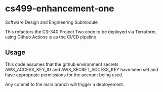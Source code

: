 # cs499-enhancement-one
Software Design and Engineering Submodule

This refactors the CS-340 Project Two code to be deployed via Terraform,
using Github Actions is as the CI/CD pipeline

## Usage

This code assumes that the github environment secrets AWS_ACCESS_KEY_ID
and AWS_SECRET_ACCESS_KEY have been set and have appropriate permissions
for the account being used.

Any commit to the main branch will trigger a deployement.
